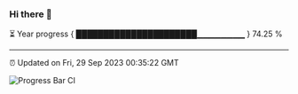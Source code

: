 ### Hi there 👋

⏳ Year progress { ██████████████████████▁▁▁▁▁▁▁▁ } 74.25 %

---

⏰ Updated on Fri, 29 Sep 2023 00:35:22 GMT

![Progress Bar CI](https://github.com/Shyam-Makwana/GitHub-Actions-Demo/workflows/Progress%20Bar%20CI/badge.svg)
